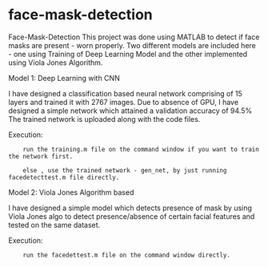 # face-mask-detection
Face-Mask-Detection
This project was done using MATLAB to detect if face masks are present - worn properly. Two different models are included here - one using Training of Deep Learning Model and the other implemented using Viola Jones Algorithm.

Model 1: Deep Learning with CNN

I have designed a classification based neural network comprising of 15 layers and trained it with 2767 images. Due to absence of GPU, I have designed a simple network which attained a validation accuracy of 94.5% The trained network is uploaded along with the code files.

Execution:

        run the training.m file on the command window if you want to train the network first.
        
        else , use the trained network - gen_net, by just running facedetecttest.m file directly.
Model 2: Viola Jones Algorithm based

I have designed a simple model which detects presence of mask by using Viola Jones algo to detect presence/absence of certain facial features and tested on the same dataset.

Execution:

        run the facedettest.m file on the command window directly.
